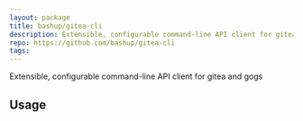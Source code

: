 ```yaml
---
layout: package
title: bashup/gitea-cli
description: Extensible, configurable command-line API client for gitea and gogs
repo: https://github.com/bashup/gitea-cli
tags:
---
```

 
Extensible, configurable command-line API client for gitea and gogs
 
## Usage
 
